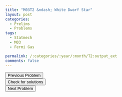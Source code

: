 ```yaml
---
title: "M03T2 &ndash; White Dwarf Star"
layout: post
categories:
  - Prelims
  - Problems
tags:
  - Statmech
  - M03
  - Fermi Gas

permalink: /:categories/:year/:month/T2:output_ext
comments: false
---
```

<object data="2003M2T.pdf" type="application/pdf" width="100%" height="500"></object>

<div class='navbar'>
	<div float='left'><button onclick="window.location='T1.html'" >Previous Problem</button></div>
	<div float='center'><button onclick="window.location='https://princetonprelim.com/prelim/11/'">Check for solutions</button></div>
	<div float='right'><button onclick="window.location='T3.html'" > Next Problem</button></div>
</div>
